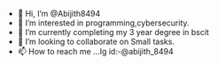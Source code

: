 - 👋 Hi, I’m @Abijith8494
- 👀 I’m interested in programming,cybersecurity.
- 🌱 I’m currently completing my 3 year degree in bscit
- 💞️ I’m looking to collaborate on Small tasks.
- 📫 How to reach me ...Ig id:-@abijith_8494

<!---
Abijith8494/Abijith8494 is a ✨ special ✨ repository because its `README.md` (this file) appears on your GitHub profile.
You can click the Preview link to take a look at your changes.
--->
